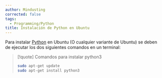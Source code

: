 ```yaml
---
author: Mindusting
corrected: false
tags:
  - Programming/Python
title: Instalación de Python en Ubuntu
---
```


Para instalar [Python](https://www.python.org/) en Ubuntu (O cualquier variante de Ubuntu) se deben de ejecutar los dos siguientes comandos en un terminal:

> [!quote] Comandos para instalar python3
> ```bash
> sudo apt-get update
> sudo apt-get install python3
>```
